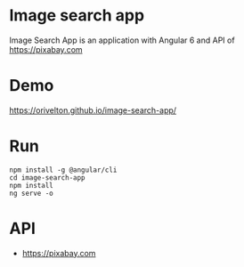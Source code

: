 # Image search app

Image Search App is an application with Angular 6 and API of https://pixabay.com

# Demo

https://orivelton.github.io/image-search-app/



# Run

```node
npm install -g @angular/cli
cd image-search-app
npm install
ng serve -o
```

# API

- https://pixabay.com